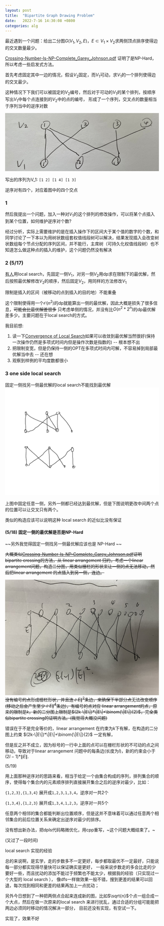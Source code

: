 ```yaml
---
layout: post
title:  "Bipartite Graph Drawing Problem"
date:   2022-7-16 14:30:08 +0800
categories: alg
---
```


最近遇到一个问题：给出二分图$G(V_1,V_2,E)$，$E\subset V_1 \times V_2$求两侧顶点排序使得边的交叉数量最少。


[Crossing-Number-Is-NP-Complete_Garey_Johnson.pdf](https://learn.fmi.uni-sofia.bg/pluginfile.php/160153/mod_resource/content/4/Crossing-Number-Is-NP-Complete_Garey_Johnson.pdf)
证明了是NP-Hard，所以考虑一些启发式方法。

首先考虑固定其中一边的情况，假设$V_2$固定，而$V_1$可动，求$V_1$的一个排列使得边的交叉最少。

这种情况下下我们可以被固定的$V_2$编号，然后对于可动的$V_1$的某个排列，按顺序写出$V_1$中每个点连接到的$V_2$中的点的编号，
形成了一个序列，交叉点的数量相当于序列当中的逆序对数

![ex1]({{url}}/assets/image/../../../../assets/image/bipartitedrawingprob.png)

写出的序列为V_1: ```[1 2] [1 4] [1 3]```

逆序对有四个，对应着图中的四个交点

### 1

然后我提出一个问题，加入一种对$V_1$的这个排列的修改操作，可以将某个点插入到某个位置，如何维护逆序对个数?

经过分析，实际上需要维护的是在插入操作下的区间大于某个值的数字的个数，和同学讨论了一下本以为用树状数组套权值线段树可以解决，结果发现插入会改变树状数组每个节点分配的序列区间，并不能行，主席树（可持久化权值线段树）也不知道怎么做这种点的插入的维护，这个问题仍然没有解决


### 2 (5/17)

[有人](http://scis.scichina.com/cn/2021/SSI-2019-0122.pdf)用local search，先固定一侧$V_1$，对另一侧$V_2$用dp求在限制下的最优解，然后按照最优解修改$V_2$的顺序，然后固定$V_2$，用同样的方法修改$V_1$

限制是插入的区间（被移动的点到插入的目的地）不能重叠

这个限制使得用一个$\mathcal{O}(n^2)$的dp就能算出一侧的最优解，因此大概是损失了很多信息，~~可能会比最优解差很多~~
只考虑单侧的情况，并没有比$O(n^2*2^n)$的dp最优解差多少。主要问题在于local search的方式。

我目前想:

1. 读一下[Convergence of Local Search](https://www.sstich.ch/files/Stich12-trash12.pdf)如果可以收敛到最优解当然很好(保持一次操作仍然是多项式时间内但是操作次数是指数的) -- 根本想不出
2. 把限制变宽，但是仍保持一侧的OPT在多项式时间内可解，不容易掉到局部最优解当中去 -- 还在想
3. 观察到样例的平均度数都很小

### 3 one side local search

固定一侧找另一侧最优解的local search不能找到最优解
![ex2]({{url}}/assets/image/../../../../assets/image/bipartitedrawing_counterexample.png)

上图中固定任意一侧，另外一侧都已经达到最优解，但是下图说明更改中间两个点的位置可以让交叉只有两个。

类似的构造应该可以说明这种 local search 的近似比没有保证

#### (5/18) 固定一侧的最优解是否是NP-Hard

~~另外我觉得固定一侧找另一侧最优解应该也是 NP-Hard ~~

~~大概类似[Crossing-Number-Is-NP-Complete_Garey_Johnson.pdf](https://learn.fmi.uni-sofia.bg/pluginfile.php/160153/mod_resource/content/4/Crossing-Number-Is-NP-Complete_Garey_Johnson.pdf)证明 bipartite crossing的方法，从 linear arrangement 归约，考虑一个linear arrangement问题，构造二分图，用类似栅栏的形状来让一侧的点无法移动，然后把linear arrangement 的点插入到另一侧，连边。~~

![ex2]({{url}}/../../assets/image/bipartitedrawing_ex2.JPG) ~~没有编号的点形成栅栏形状，并且连$\|E\|^2$条边，来确保下半部分点无法改变顺序(移动之后会产生至少$\|E\|^4$条边)，有编号的点对应 linear arrangement的点，原来的限制是$k$，新的二分图上限制是$(2k-\|E\|)*\|E\|+\binom{\|E\|}{2}$，完全类似bipartite crossing的证明方法。(我觉得大概没问题)~~

错误在于不是完全等价的，linear arrangement 在约束为$k$下有解，在构造的二分图上约束 $(2k-\|E\|)*\|E\|+\binom{\|E\|}{2}$ 一定有解，

但是反之并不成立，因为标号的一行中上面的点可以在栅栏形状的不可动的点之间移动，导致对于linear arrangement 问题中的每条边(长度为$l$)，新的约束会小于 $(2l-1)*\|E\|$.

(5/19)

用上面那种逆序对的思路来看，相当于给定一个由集合构成的序列，排列集合的顺序，使得每个集合内的元素顺序排列直接展开集合之后的逆序对最少，比如：

```{1,2,3},{1,3,4}``` 展开成```1,2,3,1,3,4```，逆序对一共2个

```{1,3,4},{1,2,3}``` 展开成```1,3,4,1,2,3```，逆序对一共5个

<!-- 但是跟同学讨论了一下，同学告诉我这是一个排序问题。。任意两个相邻的集合可以判断出前后顺序，这大概比上面论文的dp要好。。。 -->

任意两个相邻的集合都能判断出位置顺序，但是这并不意味着可以通过任意两个相邻集合的前后位置关系来确定出逆序对最少的排序。

没有想出新办法，把dpls代码略微优化，用cpp重写，~这个问题大概结束了。~

(又过了一段时间)

local search 实现的经验

总的来说啊，是玄学，走的步数多不一定更好，每步都取最优不一定最好，只能说每一部分都实现得尽量快可以保证确实是更好，
一般来说步数走的多会比走的少要好一些，而且扰动的添加不能过于频繁也不能太少，根据我的经验（只实现过一个大型的 local search ），
像dfs一样做效果一般不错，搜到更差的结果可以回退，每次找到相同和更差的结果再加上一点扰动；

另外今日想到了一种把两侧点合起来连成新的图，比如$\sqrt{n}$个点一组合成一个大点，然后在做一次原来的local search 来进行扰乱，通过合适的分组可能能把两边必须同时移动的情况解决一部分，
目前还没有实现，有空试一下。

实现了，效果不好
